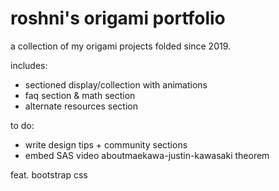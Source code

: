 # roshni's origami portfolio

a collection of my origami projects folded since 2019. 

includes:
- sectioned display/collection with animations
- faq section & math section
- alternate resources section

to do:
- write design tips + community sections
- embed SAS video aboutmaekawa-justin-kawasaki theorem

feat. bootstrap css
